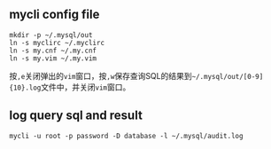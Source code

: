 ## mycli config file

    mkdir -p ~/.mysql/out
    ln -s myclirc ~/.myclirc
    ln -s my.cnf ~/.my.cnf
    ln -s my.vim ~/.my.vim

按`,e`关闭弹出的`vim`窗口，按`,w`保存查询SQL的结果到`~/.mysql/out/[0-9]{10}.log`文件中，并关闭`vim`窗口。

## log query sql and result

    mycli -u root -p password -D database -l ~/.mysql/audit.log
